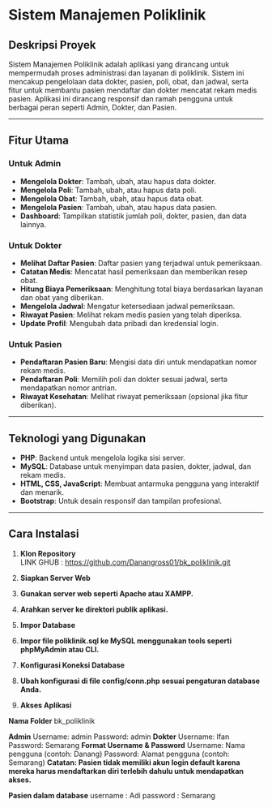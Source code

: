 # Sistem Manajemen Poliklinik

## Deskripsi Proyek

Sistem Manajemen Poliklinik adalah aplikasi yang dirancang untuk mempermudah proses administrasi dan layanan di poliklinik. Sistem ini mencakup pengelolaan data dokter, pasien, poli, obat, dan jadwal, serta fitur untuk membantu pasien mendaftar dan dokter mencatat rekam medis pasien. Aplikasi ini dirancang responsif dan ramah pengguna untuk berbagai peran seperti Admin, Dokter, dan Pasien.

---

## Fitur Utama

### Untuk Admin
- **Mengelola Dokter**: Tambah, ubah, atau hapus data dokter.
- **Mengelola Poli**: Tambah, ubah, atau hapus data poli.
- **Mengelola Obat**: Tambah, ubah, atau hapus data obat.
- **Mengelola Pasien**: Tambah, ubah, atau hapus data pasien.
- **Dashboard**: Tampilkan statistik jumlah poli, dokter, pasien, dan data lainnya.

### Untuk Dokter
- **Melihat Daftar Pasien**: Daftar pasien yang terjadwal untuk pemeriksaan.
- **Catatan Medis**: Mencatat hasil pemeriksaan dan memberikan resep obat.
- **Hitung Biaya Pemeriksaan**: Menghitung total biaya berdasarkan layanan dan obat yang diberikan.
- **Mengelola Jadwal**: Mengatur ketersediaan jadwal pemeriksaan.
- **Riwayat Pasien**: Melihat rekam medis pasien yang telah diperiksa.
- **Update Profil**: Mengubah data pribadi dan kredensial login.

### Untuk Pasien
- **Pendaftaran Pasien Baru**: Mengisi data diri untuk mendapatkan nomor rekam medis.
- **Pendaftaran Poli**: Memilih poli dan dokter sesuai jadwal, serta mendapatkan nomor antrian.
- **Riwayat Kesehatan**: Melihat riwayat pemeriksaan (opsional jika fitur diberikan).

---

## Teknologi yang Digunakan

- **PHP**: Backend untuk mengelola logika sisi server.
- **MySQL**: Database untuk menyimpan data pasien, dokter, jadwal, dan rekam medis.
- **HTML, CSS, JavaScript**: Membuat antarmuka pengguna yang interaktif dan menarik.
- **Bootstrap**: Untuk desain responsif dan tampilan profesional.

---

## Cara Instalasi

1. **Klon Repository**  
   LINK GHUB : https://github.com/Danangross01/bk_poliklinik.git
2. **Siapkan Server Web**  

3. **Gunakan server web seperti Apache atau XAMPP.**
4. **Arahkan server ke direktori publik aplikasi.**
5. **Impor Database**

6. **Impor file poliklinik.sql ke MySQL menggunakan tools seperti phpMyAdmin atau CLI.**
7. **Konfigurasi Koneksi Database**

8. **Ubah konfigurasi di file config/conn.php sesuai pengaturan database Anda.**
9. **Akses Aplikasi**


**Nama Folder**
bk_poliklinik


**Admin**
Username: admin
Password: admin
**Dokter**
Username: Ifan
Password: Semarang
**Format Username & Password**
Username: Nama pengguna (contoh: Danang)
Password: Alamat pengguna (contoh: Semarang)
**Catatan: Pasien tidak memiliki akun login default karena mereka harus mendaftarkan diri terlebih dahulu untuk mendapatkan akses.**

**Pasien dalam database**
username : Adi
password : Semarang

